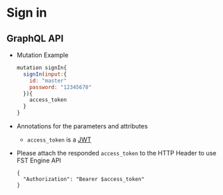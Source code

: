 
# Sign in

## GraphQL API

- Mutation Example
  ```javascript
  mutation signIn{
    signIn(input:{
      id: "master"
      password: "12345678"
    }){
      access_token
    }
  }
  ```

- Annotations for the parameters and attributes
  - `access_token` is a [JWT](https://jwt.io)

- Please attach the responded `access_token` to the HTTP Header to use FST Engine API
  ```
  {
    "Authorization": "Bearer $access_token"
  }
  ```
